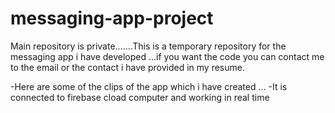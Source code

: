 # messaging-app-project
Main repository is private.......This is a temporary repository for the messaging app i have developed ...if you want the code you can contact me to the email or the contact i have provided in my resume.

-Here are some of the clips of the app which i have created ...
-It is connected to firebase cload computer and working in real time



